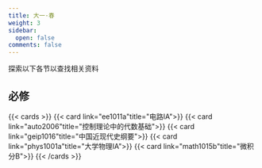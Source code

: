```yaml
---
title: 大一·春
weight: 3
sidebar:
  open: false
comments: false
---
```

探索以下各节以查找相关资料
## 必修
<!--more-->
{{< cards >}}
{{< card link="ee1011a"title="电路IA">}}
{{< card link="auto2006"title="控制理论中的代数基础">}}
{{< card link="geip1016"title="中国近现代史纲要">}}
{{< card link="phys1001a"title="大学物理IA">}}
{{< card link="math1015b"title="微积分B">}}
{{< /cards >}}


